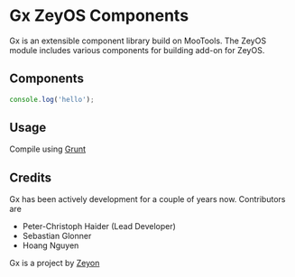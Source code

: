 Gx ZeyOS Components
=======================

Gx is an extensible component library build on MooTools. The ZeyOS module includes various components for building add-on for ZeyOS.


Components
----------



```js
console.log('hello');

```


Usage
-----

Compile using [Grunt](http://gruntjs.com/)


Credits
-------

Gx has been actively development for a couple of years now. Contributors are

 * Peter-Christoph Haider (Lead Developer)
 * Sebastian Glonner
 * Hoang Nguyen

Gx is a project by [Zeyon](http://www.zeyon.net)

